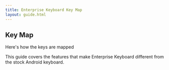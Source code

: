 ```yaml
---
title: Enterprise Keyboard Key Map
layout: guide.html
---
```


## Key Map

Here's how the keys are mapped

This guide covers the features that make Enterprise Keyboard different from the stock Android keyboard. 